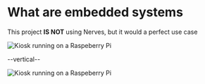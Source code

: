 # What are embedded systems

This project **IS NOT** using Nerves, but it would a perfect use case

![Kiosk running on a Raspeberry Pi](/slides/images/toilet-raspbian.jpg) <!-- .element: class="inline-block mx-auto w-full object-cover md:h-full md:w-48" -->

--vertical--
<!-- .slide: data-background="black" -->

![Kiosk running on a Raspeberry Pi](/slides/images/toilet-raspbian-detail.jpg) <!--  .element: class="w-full" --> 